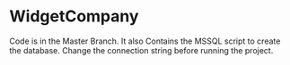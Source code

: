 # WidgetCompany
Code is in the Master Branch.
It also Contains the MSSQL script to create the database.
Change the connection string before running the project.
